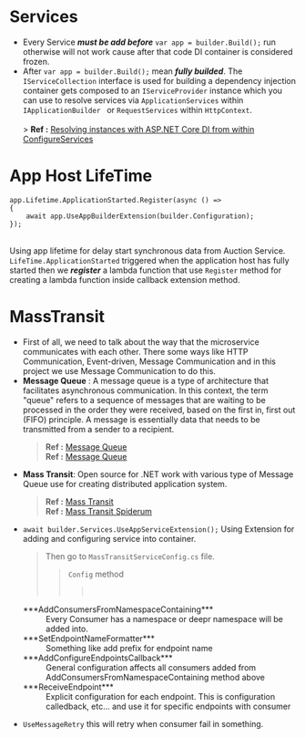 # Services
- Every Service ***must be add before*** `var app = builder.Build();` run otherwise will not work cause after that code DI container is considered frozen.
- After `var app = builder.Build();` mean ***fully builded***. The `IServiceCollection` interface is used for building a dependency injection container gets composed to an `IServiceProvider` instance which you can use to resolve services via `ApplicationServices` within `IApplicationBuilder ` or `RequestServices` within `HttpContext`. <br><br> > **Ref :** [Resolving instances with ASP.NET Core DI from within ConfigureServices](https://stackoverflow.com/questions/32459670/resolving-instances-with-asp-net-core-di-from-within-configureservices)<br>

# App Host LifeTime
```
app.Lifetime.ApplicationStarted.Register(async () =>
{
    await app.UseAppBuilderExtension(builder.Configuration);
});
```
<br> Using app lifetime for delay start synchronous data from Auction Service. `LifeTime.ApplicationStarted` triggered when the application host has fully started then we ***register*** a lambda function that use `Register` method for creating a lambda function inside callback extension method.<br>

# MassTransit
- First of all, we need to talk about the way that the microservice communicates with each other. There some ways like HTTP Communication,
Event-driven, Message Communication and in this project we use Message Communication to do this.<br>
- **Message Queue** : A message queue is a type of architecture that facilitates asynchronous communication. In this context, the term "queue" refers to a sequence of messages that are waiting to be processed in the order they were received, based on the first in, first out (FIFO) principle. A message is essentially data that needs to be transmitted from a sender to a recipient.<br>
  > **Ref :** [Message Queue](https://en.wikipedia.org/wiki/Message_queue)<br>
  > **Ref :** [Message Queue](https://blog.ntechdevelopers.com/messages-queue-cach-ma-microservice-giao-tiep-voi-nhau/)<br>
- **Mass Transit**: Open source for .NET work with various type of Message Queue use for creating distributed application system.<br>
  > **Ref :** [Mass Transit](https://masstransit.io/)<br>
  > **Ref :** [Mass Transit Spiderum](https://spiderum.com/bai-dang/Masstransit-Lam-chu-message-queue-kfCOubTdSVwy)<br>
- `await builder.Services.UseAppServiceExtension();` Using Extension for adding and configuring service into container.
  > Then go to `MassTransitServiceConfig.cs` file.
  >> `Config` method
  >>> <br>
  <dl>
    <dt>***AddConsumersFromNamespaceContaining***</dt>
    <dd>Every Consumer has a namespace or deepr namespace will be added into.</dd>
    <dt>***SetEndpointNameFormatter***</dt>
    <dd>Something like add prefix for endpoint name</dd>
    <dt>***AddConfigureEndpointsCallback***</dt>
    <dd>General configuration affects all consumers added from AddConsumersFromNamespaceContaining method above</dd>
    <dt>***ReceiveEndpoint***</dt>
    <dd>Explicit configuration for each endpoint. This is configuration calledback, etc... and use it for specific endpoints with consumer</dd>
  </dl>
- `UseMessageRetry` this will retry when consumer fail in something. <br> 

